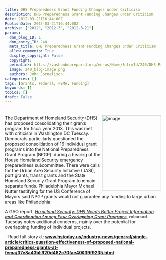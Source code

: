 ```yaml
---
title: DHS Preparedness Grant Funding Changes under Criticism
description: DHS Preparedness Grant Funding Changes under Criticism
date: 2012-03-21T16:44:00Z
PublishDate: 2012-03-21T16:44:00Z
archive: ["2012", "2012-3", "2012-3-21"]
params:
  dnn_blog_ID: 1
  dnn_entry_ID: 240
  meta_title: DHS Preparedness Grant Funding Changes under Criticism
  allow_comments: True
  display_copyright: False
  copyright:
  permalink: https://vashonbeprepared.org/en-us/Home/EntryId/240/DHS-Preparedness-Grant-Funding-Changes-under-Criticism
  image: 240_blog-image.png
  authors: John Cornelison
categories: []
tags: [Grants, Federal, FEMA, Funding]
keywords: []
topics: []
draft: False
---
```


<div class="wlWriterHeaderFooter" style="padding-bottom: 4px; margin: 0px; padding-left: 0px; padding-right: 0px; float: none; padding-top: 4px;"> </div>
<p><a href="./images/240/Windows-Live-Writer-2fc21293cec9_6993-image_2.png"><img width="190" height="244" title="image" align="right" style="background-image: none;   margin: 0px 0px 5px 5px; padding-left: 0px; padding-right: 0px; display: inline; float: right;   padding-top: 0px;border: 0px;" alt="image" src="./images/240/Windows-Live-Writer-2fc21293cec9_6993-image_thumb.png" /></a>The Department of Homeland Security (DHS) has proposed consolidating their grants program for fiscal year 2013. This was met with criticism in Washington DC Tuesday.&nbsp; Democrats particularly questioned the proposed consolidation of 16 individual grant programs into the National Preparedness Grant Program (NPGP)&nbsp; during a hearing of the House Homeland Security emergency preparedness subcommittee. There were calls for the Urban Area Security Initiative (UASI), port grants, transit grants and the State Homeland Security Grant Program to remain separate funds. Philadelphia Mayor Michael Nutter testifying for the US Conference of Mayors said NPGP grants would not guarantee any funding to large urban areas like Philadelphia.</p>
<p>A GAO report, <i><a href="http://www.gao.gov/assets/590/588960.pdf">Homeland Security: DHS Needs Better Project Information and Coordination Among Four Overlapping Grant Programs</a></i>, released Tuesday notes additional concerns, mainly over the potential for overlapping funding of individual projects.</p>
<p>- Read full story at: <a href="http://www.hstoday.us/industry-news/general/single-article/critics-question-effectiveness-of-proposed-national-preparedness-grants-at-fema/37e8a43bb920d462c70fae40039f9235.html "><b>www.hstoday.us/industry-news/general/single-article/critics-question-effectiveness-of-proposed-national-preparedness-grants-at-fema/37e8a43bb920d462c70fae40039f9235.html</b> </a></p>
